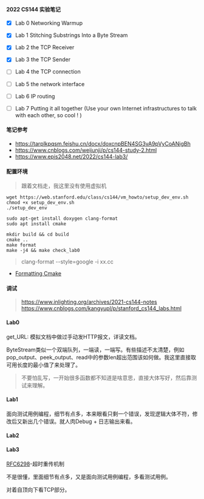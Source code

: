 #### 2022 CS144 实验笔记

- [x] Lab 0 Networking Warmup
- [x] Lab 1 Stitching Substrings Into a Byte Stream
- [x] Lab 2 the TCP Receiver
- [x] Lab 3 the TCP Sender
- [ ] Lab 4 the TCP connection
- [ ] Lab 5 the network interface
- [ ] Lab 6 IP routing
- [ ] Lab 7 Putting it all together (Use your own Internet infrastructures to talk with each other, so cool ! )


#### 笔记参考
- https://tarplkpqsm.feishu.cn/docx/doxcnpBEN4SG3vA9pVyCoANigBh
- https://www.cnblogs.com/weijunji/p/cs144-study-2.html
- https://www.epis2048.net/2022/cs144-lab3/



#### 配置环境
> 跟着文档走，我这里没有使用虚拟机

```
wget https://web.stanford.edu/class/cs144/vm_howto/setup_dev_env.sh
chmod +x setup_dev_env.sh
./setup_dev_env

sudo apt-get install doxygen clang-format
sudo apt install cmake

mkdir build && cd build
cmake ..
make format
make -j4 && make check_lab0
```

> clang-format --style=google -i xx.cc

- [Formatting Cmake](https://dev.to/10xlearner/formatting-cmake-4dle)

#### 调试
> https://www.inlighting.org/archives/2021-cs144-notes
> https://www.cnblogs.com/kangyupl/p/stanford_cs144_labs.html

#### Lab0
get_URL: 模拟文档中做过手动发HTTP报文，详读文档。

ByteStream类似一个双端队列，一端读，一端写。有些描述不太清楚，例如pop_output、peek_output、read中的参数len超出范围该如何做。我这里直接取可用长度的最小值了来处理了。
> 不要怕乱写，一开始很多函数都不知道是啥意思，直接大体写好，然后靠测试来理解。

#### Lab1
面向测试用例编程，细节有点多，本来眼看只剩一个错误，发现逻辑大体不符，修改后又新出几个错误。就人肉Debug + 日志输出来看。

#### Lab2

#### Lab3
[RFC6298](https://datatracker.ietf.org/doc/rfc6298/?include_text=1)-超时重传机制

不是很懂，里面细节有点多，又是面向测试用例编程，多看测试用例。

对着自顶向下看TCP部分。